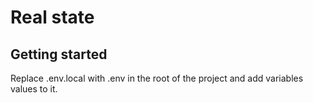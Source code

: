 # Real state
## Getting started
Replace .env.local with .env in the root of the project and add variables values to it.